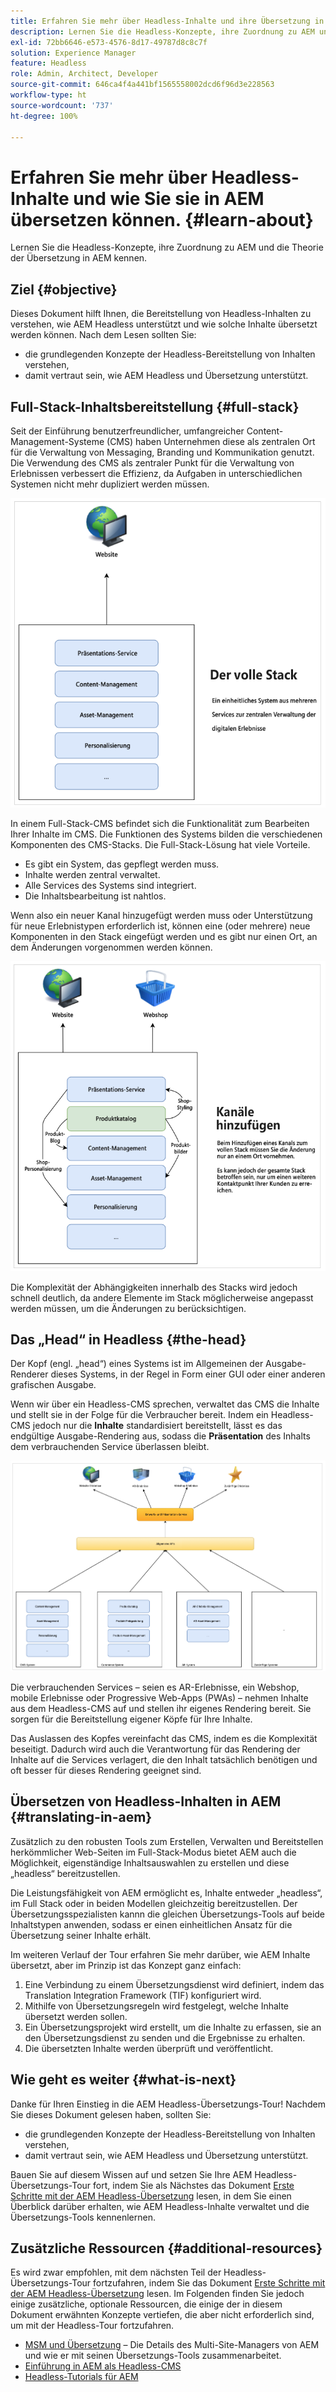 ```yaml
---
title: Erfahren Sie mehr über Headless-Inhalte und ihre Übersetzung in AEM
description: Lernen Sie die Headless-Konzepte, ihre Zuordnung zu AEM und die Theorie der Übersetzung in AEM kennen.
exl-id: 72bb6646-e573-4576-8d17-49787d8c8c7f
solution: Experience Manager
feature: Headless
role: Admin, Architect, Developer
source-git-commit: 646ca4f4a441bf1565558002dcd6f96d3e228563
workflow-type: ht
source-wordcount: '737'
ht-degree: 100%

---
```


# Erfahren Sie mehr über Headless-Inhalte und wie Sie sie in AEM übersetzen können. {#learn-about}

Lernen Sie die Headless-Konzepte, ihre Zuordnung zu AEM und die Theorie der Übersetzung in AEM kennen.

## Ziel {#objective}

Dieses Dokument hilft Ihnen, die Bereitstellung von Headless-Inhalten zu verstehen, wie AEM Headless unterstützt und wie solche Inhalte übersetzt werden können. Nach dem Lesen sollten Sie:

* die grundlegenden Konzepte der Headless-Bereitstellung von Inhalten verstehen,
* damit vertraut sein, wie AEM Headless und Übersetzung unterstützt.

## Full-Stack-Inhaltsbereitstellung {#full-stack}

Seit der Einführung benutzerfreundlicher, umfangreicher Content-Management-Systeme (CMS) haben Unternehmen diese als zentralen Ort für die Verwaltung von Messaging, Branding und Kommunikation genutzt. Die Verwendung des CMS als zentraler Punkt für die Verwaltung von Erlebnissen verbessert die Effizienz, da Aufgaben in unterschiedlichen Systemen nicht mehr dupliziert werden müssen.

![Das klassische Full-Stack-CMS](/help/journey-headless/developer/assets/full-stack.png)

In einem Full-Stack-CMS befindet sich die Funktionalität zum Bearbeiten Ihrer Inhalte im CMS. Die Funktionen des Systems bilden die verschiedenen Komponenten des CMS-Stacks. Die Full-Stack-Lösung hat viele Vorteile.

* Es gibt ein System, das gepflegt werden muss.
* Inhalte werden zentral verwaltet.
* Alle Services des Systems sind integriert.
* Die Inhaltsbearbeitung ist nahtlos.

Wenn also ein neuer Kanal hinzugefügt werden muss oder Unterstützung für neue Erlebnistypen erforderlich ist, können eine (oder mehrere) neue Komponenten in den Stack eingefügt werden und es gibt nur einen Ort, an dem Änderungen vorgenommen werden können.

![Hinzufügen eines neuen Kanals zum Stack](/help/journey-headless/developer/assets/adding-channel.png)

Die Komplexität der Abhängigkeiten innerhalb des Stacks wird jedoch schnell deutlich, da andere Elemente im Stack möglicherweise angepasst werden müssen, um die Änderungen zu berücksichtigen.

## Das „Head“ in Headless {#the-head}

Der Kopf (engl. „head“) eines Systems ist im Allgemeinen der Ausgabe-Renderer dieses Systems, in der Regel in Form einer GUI oder einer anderen grafischen Ausgabe.

Wenn wir über ein Headless-CMS sprechen, verwaltet das CMS die Inhalte und stellt sie in der Folge für die Verbraucher bereit. Indem ein Headless-CMS jedoch nur die **Inhalte** standardisiert bereitstellt, lässt es das endgültige Ausgabe-Rendering aus, sodass die **Präsentation** des Inhalts dem verbrauchenden Service überlassen bleibt.

![Headless-CMS](/help/journey-headless/developer/assets/headless-cms.png)

Die verbrauchenden Services – seien es AR-Erlebnisse, ein Webshop, mobile Erlebnisse oder Progressive Web-Apps (PWAs) – nehmen Inhalte aus dem Headless-CMS auf und stellen ihr eigenes Rendering bereit. Sie sorgen für die Bereitstellung eigener Köpfe für Ihre Inhalte.

Das Auslassen des Kopfes vereinfacht das CMS, indem es die Komplexität beseitigt. Dadurch wird auch die Verantwortung für das Rendering der Inhalte auf die Services verlagert, die den Inhalt tatsächlich benötigen und oft besser für dieses Rendering geeignet sind.

## Übersetzen von Headless-Inhalten in AEM {#translating-in-aem}

Zusätzlich zu den robusten Tools zum Erstellen, Verwalten und Bereitstellen herkömmlicher Web-Seiten im Full-Stack-Modus bietet AEM auch die Möglichkeit, eigenständige Inhaltsauswahlen zu erstellen und diese „headless“ bereitzustellen.

Die Leistungsfähigkeit von AEM ermöglicht es, Inhalte entweder „headless“, im Full Stack oder in beiden Modellen gleichzeitig bereitzustellen. Der Übersetzungsspezialisten kannn die gleichen Übersetzungs-Tools auf beide Inhaltstypen anwenden, sodass er einen einheitlichen Ansatz für die Übersetzung seiner Inhalte erhält.

Im weiteren Verlauf der Tour erfahren Sie mehr darüber, wie AEM Inhalte übersetzt, aber im Prinzip ist das Konzept ganz einfach:

1. Eine Verbindung zu einem Übersetzungsdienst wird definiert, indem das Translation Integration Framework (TIF) konfiguriert wird.
1. Mithilfe von Übersetzungsregeln wird festgelegt, welche Inhalte übersetzt werden sollen.
1. Ein Übersetzungsprojekt wird erstellt, um die Inhalte zu erfassen, sie an den Übersetzungsdienst zu senden und die Ergebnisse zu erhalten.
1. Die übersetzten Inhalte werden überprüft und veröffentlicht.

## Wie geht es weiter {#what-is-next}

Danke für Ihren Einstieg in die AEM Headless-Übersetzungs-Tour! Nachdem Sie dieses Dokument gelesen haben, sollten Sie:

* die grundlegenden Konzepte der Headless-Bereitstellung von Inhalten verstehen,
* damit vertraut sein, wie AEM Headless und Übersetzung unterstützt.

Bauen Sie auf diesem Wissen auf und setzen Sie Ihre AEM Headless-Übersetzungs-Tour fort, indem Sie als Nächstes das Dokument [Erste Schritte mit der AEM Headless-Übersetzung](getting-started.md) lesen, in dem Sie einen Überblick darüber erhalten, wie AEM Headless-Inhalte verwaltet und die Übersetzungs-Tools kennenlernen.

## Zusätzliche Ressourcen {#additional-resources}

Es wird zwar empfohlen, mit dem nächsten Teil der Headless-Übersetzungs-Tour fortzufahren, indem Sie das Dokument [Erste Schritte mit der AEM Headless-Übersetzung](getting-started.md) lesen. Im Folgenden finden Sie jedoch einige zusätzliche, optionale Ressourcen, die einige der in diesem Dokument erwähnten Konzepte vertiefen, die aber nicht erforderlich sind, um mit der Headless-Tour fortzufahren.

* [MSM und Übersetzung](/help/sites-cloud/administering/msm-and-translation.md) – Die Details des Multi-Site-Managers von AEM und wie er mit seinen Übersetzungs-Tools zusammenarbeitet.
* [Einführung in AEM als Headless-CMS](/help/headless/introduction.md)
* [Headless-Tutorials für AEM](https://experienceleague.adobe.com/docs/experience-manager-learn/getting-started-with-aem-headless/overview.html?lang=de)